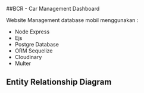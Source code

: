 ##BCR - Car Management Dashboard

Website Management database mobil menggunakan :

- Node Express
- Ejs
- Postgre Database
- ORM Sequelize
- Cloudinary
- Multer

## Entity Relationship Diagram